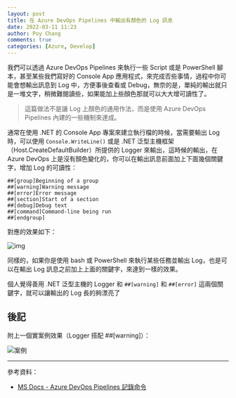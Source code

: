 ```yaml
---
layout: post
title: 在 Azure DevOps Pipelines 中輸出有顏色的 Log 訊息
date: 2022-03-11 11:23
author: Poy Chang
comments: true
categories: [Azure, Develop]
---
```


我們可以透過 Azure DevOps Pipelines 來執行一些 Script 或是 PowerShell 腳本，甚至某些我們寫好的 Console App 應用程式，來完成否些事情，過程中你可能會想輸出訊息到 Log 中，方便事後查看或 Debug，無奈的是，單純的輸出就只是一堆文字，稍微難閱讀些，如果能加上些顏色那就可以大大增可讀性了。

>這篇做法不是讓 Log 上顏色的通用作法，而是使用 Azure DevOps Pipelines 內建的一些機制來達成。

通常在使用 .NET 的 Console App 專案來建立執行檔的時候，當需要輸出 Log 時，可以使用 `Console.WriteLine()` 或是 .NET 泛型主機框架（Host.CreateDefaultBuilder）所提供的 Logger 來輸出，這時候的輸出，在 Azure DevOps 上是沒有顏色變化的，你可以在輸出訊息前面加上下面幾個關鍵字，增加 Log 的可讀性：

```
##[group]Beginning of a group
##[warning]Warning message
##[error]Error message
##[section]Start of a section
##[debug]Debug text
##[command]Command-line being run
##[endgroup]
```

對應的效果如下：

![img](https://i.imgur.com/3ROqNcd.png)

同樣的，如果你是使用 bash 或 PowerShell 來執行某些任務並輸出 Log，也是可以在輸出 Log 訊息之前加上上面的關鍵字，來達到一樣的效果。

個人覺得善用 .NET 泛型主機的 Logger 和 `##[warning]` 和 `##[error]` 這兩個關鍵字，就可以讓輸出的 Log 長的夠漂亮了

## 後記

附上一個實案例效果（Logger 搭配 ##[warning]）：

![案例](https://i.imgur.com/NKo95ew.png)

----------

參考資料：

* [MS Docs - Azure DevOps Pipelines 記錄命令](https://docs.microsoft.com/zh-tw/azure/devops/pipelines/scripts/logging-commands?WT.mc_id=DT-MVP-5003022)
